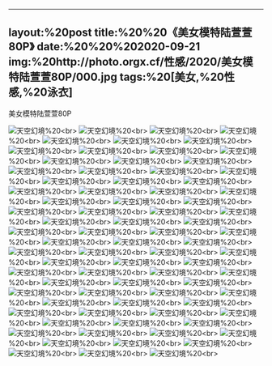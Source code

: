 ﻿---
layout:%20post
title:%20%20《美女模特陆萱萱80P》
date:%20%20%202020-09-21
img:%20http://photo.orgx.cf/性感/2020/美女模特陆萱萱80P/000.jpg
tags:%20[美女,%20性感,%20泳衣]
---

美女模特陆萱萱80P



![天空幻境](http://photo.orgx.cf/性感/2020/美女模特陆萱萱80P/001.jpg%20''天空幻境'')%20<br>
![天空幻境](http://photo.orgx.cf/性感/2020/美女模特陆萱萱80P/002.jpg%20''天空幻境'')%20<br>
![天空幻境](http://photo.orgx.cf/性感/2020/美女模特陆萱萱80P/003.jpg%20''天空幻境'')%20<br>
![天空幻境](http://photo.orgx.cf/性感/2020/美女模特陆萱萱80P/004.jpg%20''天空幻境'')%20<br>
![天空幻境](http://photo.orgx.cf/性感/2020/美女模特陆萱萱80P/005.jpg%20''天空幻境'')%20<br>
![天空幻境](http://photo.orgx.cf/性感/2020/美女模特陆萱萱80P/006.jpg%20''天空幻境'')%20<br>
![天空幻境](http://photo.orgx.cf/性感/2020/美女模特陆萱萱80P/007.jpg%20''天空幻境'')%20<br>
![天空幻境](http://photo.orgx.cf/性感/2020/美女模特陆萱萱80P/008.jpg%20''天空幻境'')%20<br>
![天空幻境](http://photo.orgx.cf/性感/2020/美女模特陆萱萱80P/009.jpg%20''天空幻境'')%20<br>
![天空幻境](http://photo.orgx.cf/性感/2020/美女模特陆萱萱80P/010.jpg%20''天空幻境'')%20<br>
![天空幻境](http://photo.orgx.cf/性感/2020/美女模特陆萱萱80P/011.jpg%20''天空幻境'')%20<br>
![天空幻境](http://photo.orgx.cf/性感/2020/美女模特陆萱萱80P/012.jpg%20''天空幻境'')%20<br>
![天空幻境](http://photo.orgx.cf/性感/2020/美女模特陆萱萱80P/013.jpg%20''天空幻境'')%20<br>
![天空幻境](http://photo.orgx.cf/性感/2020/美女模特陆萱萱80P/014.jpg%20''天空幻境'')%20<br>
![天空幻境](http://photo.orgx.cf/性感/2020/美女模特陆萱萱80P/015.jpg%20''天空幻境'')%20<br>
![天空幻境](http://photo.orgx.cf/性感/2020/美女模特陆萱萱80P/016.jpg%20''天空幻境'')%20<br>
![天空幻境](http://photo.orgx.cf/性感/2020/美女模特陆萱萱80P/017.jpg%20''天空幻境'')%20<br>
![天空幻境](http://photo.orgx.cf/性感/2020/美女模特陆萱萱80P/018.jpg%20''天空幻境'')%20<br>
![天空幻境](http://photo.orgx.cf/性感/2020/美女模特陆萱萱80P/019.jpg%20''天空幻境'')%20<br>
![天空幻境](http://photo.orgx.cf/性感/2020/美女模特陆萱萱80P/020.jpg%20''天空幻境'')%20<br>
![天空幻境](http://photo.orgx.cf/性感/2020/美女模特陆萱萱80P/021.jpg%20''天空幻境'')%20<br>
![天空幻境](http://photo.orgx.cf/性感/2020/美女模特陆萱萱80P/022.jpg%20''天空幻境'')%20<br>
![天空幻境](http://photo.orgx.cf/性感/2020/美女模特陆萱萱80P/023.jpg%20''天空幻境'')%20<br>
![天空幻境](http://photo.orgx.cf/性感/2020/美女模特陆萱萱80P/024.jpg%20''天空幻境'')%20<br>
![天空幻境](http://photo.orgx.cf/性感/2020/美女模特陆萱萱80P/025.jpg%20''天空幻境'')%20<br>
![天空幻境](http://photo.orgx.cf/性感/2020/美女模特陆萱萱80P/026.jpg%20''天空幻境'')%20<br>
![天空幻境](http://photo.orgx.cf/性感/2020/美女模特陆萱萱80P/027.jpg%20''天空幻境'')%20<br>
![天空幻境](http://photo.orgx.cf/性感/2020/美女模特陆萱萱80P/028.jpg%20''天空幻境'')%20<br>
![天空幻境](http://photo.orgx.cf/性感/2020/美女模特陆萱萱80P/029.jpg%20''天空幻境'')%20<br>
![天空幻境](http://photo.orgx.cf/性感/2020/美女模特陆萱萱80P/030.jpg%20''天空幻境'')%20<br>
![天空幻境](http://photo.orgx.cf/性感/2020/美女模特陆萱萱80P/031.jpg%20''天空幻境'')%20<br>
![天空幻境](http://photo.orgx.cf/性感/2020/美女模特陆萱萱80P/032.jpg%20''天空幻境'')%20<br>
![天空幻境](http://photo.orgx.cf/性感/2020/美女模特陆萱萱80P/033.jpg%20''天空幻境'')%20<br>
![天空幻境](http://photo.orgx.cf/性感/2020/美女模特陆萱萱80P/034.jpg%20''天空幻境'')%20<br>
![天空幻境](http://photo.orgx.cf/性感/2020/美女模特陆萱萱80P/035.jpg%20''天空幻境'')%20<br>
![天空幻境](http://photo.orgx.cf/性感/2020/美女模特陆萱萱80P/036.jpg%20''天空幻境'')%20<br>
![天空幻境](http://photo.orgx.cf/性感/2020/美女模特陆萱萱80P/037.jpg%20''天空幻境'')%20<br>
![天空幻境](http://photo.orgx.cf/性感/2020/美女模特陆萱萱80P/038.jpg%20''天空幻境'')%20<br>
![天空幻境](http://photo.orgx.cf/性感/2020/美女模特陆萱萱80P/039.jpg%20''天空幻境'')%20<br>
![天空幻境](http://photo.orgx.cf/性感/2020/美女模特陆萱萱80P/040.jpg%20''天空幻境'')%20<br>
![天空幻境](http://photo.orgx.cf/性感/2020/美女模特陆萱萱80P/041.jpg%20''天空幻境'')%20<br>
![天空幻境](http://photo.orgx.cf/性感/2020/美女模特陆萱萱80P/042.jpg%20''天空幻境'')%20<br>
![天空幻境](http://photo.orgx.cf/性感/2020/美女模特陆萱萱80P/043.jpg%20''天空幻境'')%20<br>
![天空幻境](http://photo.orgx.cf/性感/2020/美女模特陆萱萱80P/044.jpg%20''天空幻境'')%20<br>
![天空幻境](http://photo.orgx.cf/性感/2020/美女模特陆萱萱80P/045.jpg%20''天空幻境'')%20<br>
![天空幻境](http://photo.orgx.cf/性感/2020/美女模特陆萱萱80P/046.jpg%20''天空幻境'')%20<br>
![天空幻境](http://photo.orgx.cf/性感/2020/美女模特陆萱萱80P/047.jpg%20''天空幻境'')%20<br>
![天空幻境](http://photo.orgx.cf/性感/2020/美女模特陆萱萱80P/048.jpg%20''天空幻境'')%20<br>
![天空幻境](http://photo.orgx.cf/性感/2020/美女模特陆萱萱80P/049.jpg%20''天空幻境'')%20<br>
![天空幻境](http://photo.orgx.cf/性感/2020/美女模特陆萱萱80P/050.jpg%20''天空幻境'')%20<br>
![天空幻境](http://photo.orgx.cf/性感/2020/美女模特陆萱萱80P/051.jpg%20''天空幻境'')%20<br>
![天空幻境](http://photo.orgx.cf/性感/2020/美女模特陆萱萱80P/052.jpg%20''天空幻境'')%20<br>
![天空幻境](http://photo.orgx.cf/性感/2020/美女模特陆萱萱80P/053.jpg%20''天空幻境'')%20<br>
![天空幻境](http://photo.orgx.cf/性感/2020/美女模特陆萱萱80P/054.jpg%20''天空幻境'')%20<br>
![天空幻境](http://photo.orgx.cf/性感/2020/美女模特陆萱萱80P/055.jpg%20''天空幻境'')%20<br>
![天空幻境](http://photo.orgx.cf/性感/2020/美女模特陆萱萱80P/056.jpg%20''天空幻境'')%20<br>
![天空幻境](http://photo.orgx.cf/性感/2020/美女模特陆萱萱80P/057.jpg%20''天空幻境'')%20<br>
![天空幻境](http://photo.orgx.cf/性感/2020/美女模特陆萱萱80P/058.jpg%20''天空幻境'')%20<br>
![天空幻境](http://photo.orgx.cf/性感/2020/美女模特陆萱萱80P/059.jpg%20''天空幻境'')%20<br>
![天空幻境](http://photo.orgx.cf/性感/2020/美女模特陆萱萱80P/060.jpg%20''天空幻境'')%20<br>
![天空幻境](http://photo.orgx.cf/性感/2020/美女模特陆萱萱80P/061.jpg%20''天空幻境'')%20<br>
![天空幻境](http://photo.orgx.cf/性感/2020/美女模特陆萱萱80P/062.jpg%20''天空幻境'')%20<br>
![天空幻境](http://photo.orgx.cf/性感/2020/美女模特陆萱萱80P/063.jpg%20''天空幻境'')%20<br>
![天空幻境](http://photo.orgx.cf/性感/2020/美女模特陆萱萱80P/064.jpg%20''天空幻境'')%20<br>
![天空幻境](http://photo.orgx.cf/性感/2020/美女模特陆萱萱80P/065.jpg%20''天空幻境'')%20<br>
![天空幻境](http://photo.orgx.cf/性感/2020/美女模特陆萱萱80P/066.jpg%20''天空幻境'')%20<br>
![天空幻境](http://photo.orgx.cf/性感/2020/美女模特陆萱萱80P/067.jpg%20''天空幻境'')%20<br>
![天空幻境](http://photo.orgx.cf/性感/2020/美女模特陆萱萱80P/068.jpg%20''天空幻境'')%20<br>
![天空幻境](http://photo.orgx.cf/性感/2020/美女模特陆萱萱80P/069.jpg%20''天空幻境'')%20<br>
![天空幻境](http://photo.orgx.cf/性感/2020/美女模特陆萱萱80P/070.jpg%20''天空幻境'')%20<br>
![天空幻境](http://photo.orgx.cf/性感/2020/美女模特陆萱萱80P/071.jpg%20''天空幻境'')%20<br>
![天空幻境](http://photo.orgx.cf/性感/2020/美女模特陆萱萱80P/072.jpg%20''天空幻境'')%20<br>
![天空幻境](http://photo.orgx.cf/性感/2020/美女模特陆萱萱80P/073.jpg%20''天空幻境'')%20<br>
![天空幻境](http://photo.orgx.cf/性感/2020/美女模特陆萱萱80P/074.jpg%20''天空幻境'')%20<br>
![天空幻境](http://photo.orgx.cf/性感/2020/美女模特陆萱萱80P/075.jpg%20''天空幻境'')%20<br>
![天空幻境](http://photo.orgx.cf/性感/2020/美女模特陆萱萱80P/076.jpg%20''天空幻境'')%20<br>
![天空幻境](http://photo.orgx.cf/性感/2020/美女模特陆萱萱80P/077.jpg%20''天空幻境'')%20<br>
![天空幻境](http://photo.orgx.cf/性感/2020/美女模特陆萱萱80P/078.jpg%20''天空幻境'')%20<br>
![天空幻境](http://photo.orgx.cf/性感/2020/美女模特陆萱萱80P/079.jpg%20''天空幻境'')%20<br>
![天空幻境](http://photo.orgx.cf/性感/2020/美女模特陆萱萱80P/080.jpg%20''天空幻境'')%20<br>